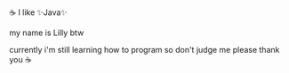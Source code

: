 ☕️ I like ✨Java✨  

my name is Lilly btw

currently i'm still learning how to program so don't judge me please
thank you ☕️
<!---
Lilly05/Lilly05 is a ✨ special ✨ repository because its `README.md` (this file) appears on your GitHub profile.
You can click the Preview link to take a look at your changes.
--->
